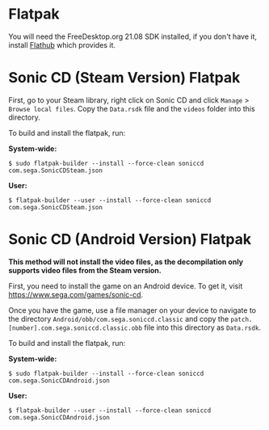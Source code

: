 # Flatpak

You will need the FreeDesktop.org 21.08 SDK installed, if you don't have it,
install [Flathub](https://flathub.org/) which provides it.

# Sonic CD (Steam Version) Flatpak

First, go to your Steam library, right click on Sonic CD and click `Manage` > `Browse local files`. 
Copy the `Data.rsdk` file and the `videos` folder into this directory.

To build and install the flatpak, run:

**System-wide:**
```
$ sudo flatpak-builder --install --force-clean soniccd com.sega.SonicCDSteam.json
```
**User:**
```
$ flatpak-builder --user --install --force-clean soniccd com.sega.SonicCDSteam.json
```

# Sonic CD (Android Version) Flatpak

**This method will not install the video files, as the decompilation
only supports video files from the Steam version.**

First, you need to install the game on an Android device.
To get it, visit https://www.sega.com/games/sonic-cd.

Once you have the game, use a file manager on your device to navigate
to the directory `Android/obb/com.sega.soniccd.classic` and copy the
`patch.[number].com.sega.soniccd.classic.obb` file into this directory as `Data.rsdk`.

To build and install the flatpak, run:

**System-wide:**
```
$ sudo flatpak-builder --install --force-clean soniccd com.sega.SonicCDAndroid.json
```
**User:**
```
$ flatpak-builder --user --install --force-clean soniccd com.sega.SonicCDAndroid.json
```

